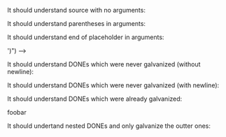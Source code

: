 It should understand source with no arguments:
<!-- DO js() --><!-- DONE -->

It should understand parentheses in arguments:
<!-- DO js("console.log('cheer')") --><!-- DONE -->

It should understand end of placeholder in arguments:
<!-- DO js("console.log(') -->')") --><!-- DONE -->

It should understand DONEs which were never galvanized (without newline):

<!-- DO js("console.log('cheer')") --><!-- DONE -->

It should understand DONEs which were never galvanized (with newline):

<!-- DO js("console.log('cheer')") -->
<!-- DONE -->

It should understand DONEs which were already galvanized:

<!-- DO js("console.log('cheer')") -->
foobar
<!-- DONE -->

It should undertand nested DONEs and only galvanize the outter ones:

<!-- DO js("console.log('cheer')") -->
<!-- DO js("console.log('cheer')") -->
<!-- DONE -->
<!-- DONE -->

<!-- DO js("console.log('cheer')") -->
<!-- DO js("console.log('cheer')") -->
<!-- DONE -->

<!-- DO js("console.log('cheer')") -->
<!-- DONE -->
<!-- DONE -->
